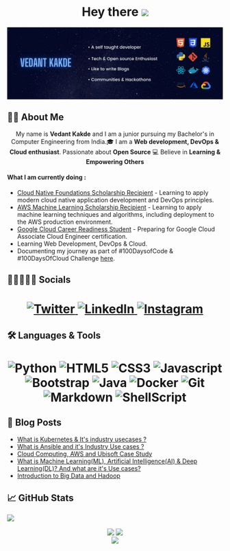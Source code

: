 <h1 align="center"> Hey there <img src="https://media.giphy.com/media/hvRJCLFzcasrR4ia7z/giphy.gif" width="28"></h1>

<img align="center" src="assets/github-banner-1.png">

## 👨‍💻 About Me
<p align="center">My name is <b>Vedant Kakde</b> and I am a junior pursuing my Bachelor's in Computer Engineering from India.🎓 I am a <b>Web development, DevOps & Cloud enthusiast</b>. Passionate about <b>Open Source</b> 💻 Believe in <b>Learning & Empowering Others</b></p>

#### What I am currently doing :
- [Cloud Native Foundations Scholarship Recipient](https://www.udacity.com/scholarships/suse-cloud-native-foundations-scholarship) - Learning to apply modern cloud native application development and DevOps principles.
- [AWS Machine Learning Scholarship Recipient](https://www.udacity.com/scholarships/aws-machine-learning-scholarship-program) - Learning to apply machine learning techniques and algorithms, including deployment to the AWS production environment.
- [Google Cloud Career Readiness Student](https://cloud.google.com/edu/career-readiness) - Preparing for Google Cloud Associate Cloud Engineer certification.
- Learning Web Development, DevOps & Cloud.
- Documenting my journey as part of #100DaysofCode & #100DaysOfCloud Challenge [here](https://www.instagram.com/vedantkakde.tech/).

## 👩🏼‍🤝‍🧑🏻 Socials

<h1 align = "center">
  
  <a href="https://twitter.com/vedantstwt" target="_blank"><img alt="Twitter" title="Twitter" src="https://img.shields.io/badge/-Twitter-1DA1F2?style=for-the-badge&logo=twitter&logoColor=white"/>
</a> <a href="https://www.linkedin.com/in/vedant-kakde/" target="_blank"><img alt="LinkedIn" title="LinkedIn" src="https://img.shields.io/badge/LinkedIn-%230077B5.svg?&style=for-the-badge&logo=linkedin&logoColor=white"/>
</a> <a href="https://www.instagram.com/vedantkakde.tech/" target="_blank"><img alt="Instagram" title="Instagram" src="https://img.shields.io/badge/Instagram-E4405F?style=for-the-badge&logo=instagram&logoColor=white" />
</a>
</h1>

## 🛠 Languages & Tools 

<h1 align = "center">

![Python](https://img.shields.io/badge/Python-3776AB?style=for-the-badge&logo=python&logoColor=white)
![HTML5](https://img.shields.io/badge/HTML5-E34F26?style=for-the-badge&logo=html5&logoColor=white)
![CSS3](https://img.shields.io/badge/CSS3-1572B6?style=for-the-badge&logo=css3&logoColor=white)
![Javascript](https://img.shields.io/badge/JavaScript-323330?style=for-the-badge&logo=javascript&logoColor=F7DF1E)
![Bootstrap](https://img.shields.io/badge/-bootstrap-5448C8?style=for-the-badge&logo=bootstrap&logoColor=white)
![Java](https://img.shields.io/badge/-java-red?style=for-the-badge&logo=java&logoColor=black)
![Docker](https://img.shields.io/badge/-docker-0db7ed?style=for-the-badge&logo=docker&logoColor=white)
![Git](https://img.shields.io/badge/-git-F1502F?style=for-the-badge&logo=git&logoColor=white)
![Markdown](https://img.shields.io/badge/-markdown-747578?style=for-the-badge&logo=markdown&logoColor=white)
![ShellScript](https://img.shields.io/badge/Shell_Script-121011?style=for-the-badge&logo=gnu-bash&logoColor=white)

</h1>

## 📕 Blog Posts
- [What is Kubernetes & It's industry usecases ?](https://www.linkedin.com/pulse/what-kubernetes-its-industry-use-cases-vedant-kakde/)
- [What is Ansible and it's Industry Use cases ?](https://www.linkedin.com/pulse/ansible-its-industry-use-cases-vedant-kakde/)
- [Cloud Computing, AWS and Ubisoft Case Study](https://www.linkedin.com/pulse/cloud-computing-aws-ubisoft-case-study-vedant-kakde/)
- [What is Machine Learning(ML), Artificial Intelligence(AI) & Deep Learning(DL)? And what are it's Use cases?](https://www.linkedin.com/pulse/what-machine-learningml-artificial-intelligenceai-deep-vedant-kakde/)
- [Introduction to Big Data and Hadoop](https://www.linkedin.com/pulse/big-data-vedant-kakde/)

## 📈 GitHub Stats

![](https://activity-graph.herokuapp.com/graph?username=vedant-kakde&theme=react-dark&hide_border=true)

<p align="center">
<img height="180em" src="https://github-readme-stats.vercel.app/api?username=vedant-kakde&amp;show_icons=true&amp;theme=algolia&amp;include_all_commits=true&amp;count_private=true" style="max-width:100%;">
<img style="margin-left=20px;" height="180em" src="https://github-readme-stats.vercel.app/api/top-langs/?username=vedant-kakde&amp;theme=algolia" style="max-width:100%;">
<br>
<img height="180em" style="max-width:100%;" src="https://github-readme-streak-stats.herokuapp.com?user=vedant-kakde&theme=algolia">
 </p>
